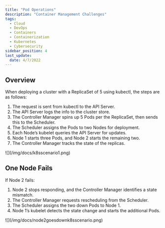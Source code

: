 ```yaml
---
title: "Pod Operations"
description: "Container Management Challenges"
tags:
  - Cloud
  - DevOps
  - Containers
  - Containerization
  - Kubernetes
  - Cybersecurity
sidebar_position: 4
last_update:
  date: 4/7/2022
---
```



## Overview

When deploying a cluster with a ReplicaSet of 5 using kubectl, the steps are as follows:

1. The request is sent from kubectl to the API Server.
2. The API Server logs the info to the cluster store.
3. The Controller Manager spins up 5 Pods per the ReplicaSet, then sends this to the Scheduler.
4. The Scheduler assigns the Pods to two Nodes for deployment.
5. Each Node’s kubelet queries the API Server for updates.
6. Node 1 starts three Pods, and Node 2 starts the remaining two.
7. The Controller Manager tracks the state of the replicas.

<div class='img-center'>
![](/img/docs/k8sscenario1.png)
</div>


## One Node Fails

If Node 2 fails:

1. Node 2 stops responding, and the Controller Manager identifies a state mismatch.
2. The Controller Manager requests rescheduling from the Scheduler.
3. The Scheduler assigns the two down Pods to Node 1.
4. Node 1’s kubelet detects the state change and starts the additional Pods.

<div class='img-center'>
![](/img/docs/node2goesdownk8sscenario.png)
</div>

 

 
